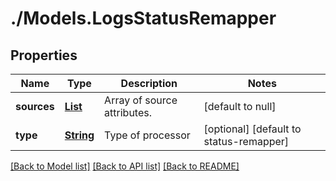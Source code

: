 # ./Models.LogsStatusRemapper
## Properties

Name | Type | Description | Notes
------------ | ------------- | ------------- | -------------
**sources** | [**List**][1] | Array of source attributes. | [default to null]
**type** | [**String**][1] | Type of processor | [optional] [default to status-remapper]

[[Back to Model list]][2] [[Back to API list]][3] [[Back to README]][4]

[1]: string.md
[2]: ../README.md#documentation-for-models
[3]: ../README.md#documentation-for-api-endpoints
[4]: ../README.md
